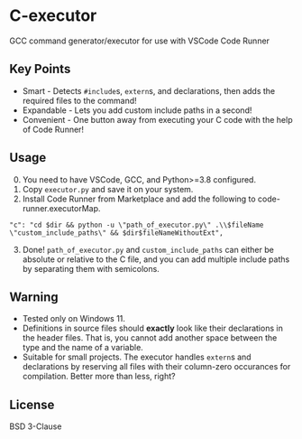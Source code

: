 # C-executor
GCC command generator/executor for use with VSCode Code Runner

## Key Points
- Smart - Detects `#include`s, `extern`s, and declarations, then adds the required files to the command!
- Expandable - Lets you add custom include paths in a second!
- Convenient - One button away from executing your C code with the help of Code Runner! 

## Usage
0. You need to have VSCode, GCC, and Python>=3.8 configured.
1. Copy `executor.py` and save it on your system.
2. Install Code Runner from Marketplace and add the following to code-runner.executorMap.
```
"c": "cd $dir && python -u \"path_of_executor.py\" .\\$fileName \"custom_include_paths\" && $dir$fileNameWithoutExt",
```
3. Done! `path_of_executor.py` and `custom_include_paths` can either be absolute or relative to the C file, and you can add multiple include paths by separating them with semicolons.

## Warning
- Tested only on Windows 11.
- Definitions in source files should **exactly** look like their declarations in the header files. That is, you cannot add another space between the type and the name of a variable.
- Suitable for small projects. The executor handles `extern`s and declarations by reserving all files with their column-zero occurances for compilation. Better more than less, right?

## License
BSD 3-Clause
